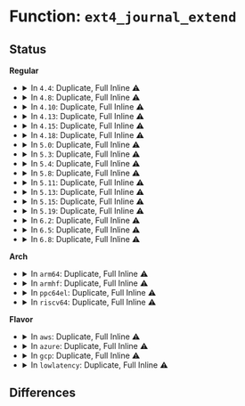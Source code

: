 # Function: <code>ext4_journal_extend</code>

## Status
<b>Regular</b>
<ul>
<li>
<details>
<summary>In <code>4.4</code>: Duplicate, Full Inline ⚠️</summary>

**Collision:** Static Duplication

**Inline:** Full

**Transformation:** False

**Instances:**

```
In fs/ext4/inode.c (ffffffff8129d96b)
Location: fs/ext4/ext4_jbd2.h:334
Inline: True
Inline callers:
  - fs/ext4/inode.c:ext4_evict_inode
```
```
In fs/ext4/resize.c (ffffffff812beef5)
Location: fs/ext4/ext4_jbd2.h:334
Inline: True
Inline callers:
  - fs/ext4/resize.c:update_backups
```
```
In fs/ext4/extents.c (ffffffff812c31f2)
Location: fs/ext4/ext4_jbd2.h:334
Inline: True
```
```
In fs/ext4/migrate.c (ffffffff812cc10f)
Location: fs/ext4/ext4_jbd2.h:334
Inline: True
Inline callers:
  - fs/ext4/migrate.c:finish_range
  - fs/ext4/migrate.c:ext4_ext_migrate
  - fs/ext4/migrate.c:ext4_ext_migrate
```
```
In fs/ext4/indirect.c (ffffffff812d8883)
Location: fs/ext4/ext4_jbd2.h:334
Inline: True
Inline callers:
  - fs/ext4/indirect.c:try_to_extend_transaction
```
</details>
</li>
<li>
<details>
<summary>In <code>4.8</code>: Duplicate, Full Inline ⚠️</summary>

**Collision:** Static Duplication

**Inline:** Full

**Transformation:** False

**Instances:**

```
In fs/ext4/inode.c (ffffffff812cb642)
Location: fs/ext4/ext4_jbd2.h:342
Inline: True
Inline callers:
  - fs/ext4/inode.c:ext4_evict_inode
```
```
In fs/ext4/resize.c (ffffffff812ee948)
Location: fs/ext4/ext4_jbd2.h:342
Inline: True
Inline callers:
  - fs/ext4/resize.c:update_backups
```
```
In fs/ext4/extents.c (ffffffff812f2be5)
Location: fs/ext4/ext4_jbd2.h:342
Inline: True
```
```
In fs/ext4/migrate.c (ffffffff812fc186)
Location: fs/ext4/ext4_jbd2.h:342
Inline: True
Inline callers:
  - fs/ext4/migrate.c:ext4_ext_migrate
  - fs/ext4/migrate.c:ext4_ext_migrate
  - fs/ext4/migrate.c:finish_range
```
```
In fs/ext4/indirect.c (ffffffff81308622)
Location: fs/ext4/ext4_jbd2.h:342
Inline: True
```
</details>
</li>
<li>
<details>
<summary>In <code>4.10</code>: Duplicate, Full Inline ⚠️</summary>

**Collision:** Static Duplication

**Inline:** Full

**Transformation:** False

**Instances:**

```
In fs/ext4/inode.c (ffffffff812e1322)
Location: fs/ext4/ext4_jbd2.h:342
Inline: True
Inline callers:
  - fs/ext4/inode.c:ext4_evict_inode
```
```
In fs/ext4/resize.c (ffffffff81304918)
Location: fs/ext4/ext4_jbd2.h:342
Inline: True
Inline callers:
  - fs/ext4/resize.c:update_backups
```
```
In fs/ext4/extents.c (ffffffff81308bb5)
Location: fs/ext4/ext4_jbd2.h:342
Inline: True
```
```
In fs/ext4/migrate.c (ffffffff81312136)
Location: fs/ext4/ext4_jbd2.h:342
Inline: True
Inline callers:
  - fs/ext4/migrate.c:ext4_ext_migrate
  - fs/ext4/migrate.c:ext4_ext_migrate
  - fs/ext4/migrate.c:finish_range
```
```
In fs/ext4/indirect.c (ffffffff8131e612)
Location: fs/ext4/ext4_jbd2.h:342
Inline: True
```
</details>
</li>
<li>
<details>
<summary>In <code>4.13</code>: Duplicate, Full Inline ⚠️</summary>

**Collision:** Static Duplication

**Inline:** Full

**Transformation:** False

**Instances:**

```
In fs/ext4/extents.c (ffffffff812e7386)
Location: fs/ext4/ext4_jbd2.h:338
Inline: True
```
```
In fs/ext4/indirect.c (ffffffff812f786a)
Location: fs/ext4/ext4_jbd2.h:338
Inline: True
Inline callers:
  - fs/ext4/indirect.c:ext4_free_branches
  - fs/ext4/indirect.c:ext4_clear_blocks
```
```
In fs/ext4/migrate.c (ffffffff81313bd8)
Location: fs/ext4/ext4_jbd2.h:338
Inline: True
Inline callers:
  - fs/ext4/migrate.c:ext4_ext_migrate
  - fs/ext4/migrate.c:ext4_ext_migrate
  - fs/ext4/migrate.c:finish_range
```
```
In fs/ext4/resize.c (ffffffff8131f4a0)
Location: fs/ext4/ext4_jbd2.h:338
Inline: True
Inline callers:
  - fs/ext4/resize.c:update_backups
```
```
In fs/ext4/xattr.c (ffffffff8133a530)
Location: fs/ext4/ext4_jbd2.h:338
Inline: True
```
</details>
</li>
<li>
<details>
<summary>In <code>4.15</code>: Duplicate, Full Inline ⚠️</summary>

**Collision:** Static Duplication

**Inline:** Full

**Transformation:** False

**Instances:**

```
In fs/ext4/extents.c (ffffffff8130bd86)
Location: fs/ext4/ext4_jbd2.h:338
Inline: True
```
```
In fs/ext4/indirect.c (ffffffff8131beaa)
Location: fs/ext4/ext4_jbd2.h:338
Inline: True
Inline callers:
  - fs/ext4/indirect.c:ext4_free_branches
  - fs/ext4/indirect.c:ext4_clear_blocks
```
```
In fs/ext4/migrate.c (ffffffff81338398)
Location: fs/ext4/ext4_jbd2.h:338
Inline: True
Inline callers:
  - fs/ext4/migrate.c:ext4_ext_migrate
  - fs/ext4/migrate.c:ext4_ext_migrate
  - fs/ext4/migrate.c:finish_range
```
```
In fs/ext4/resize.c (ffffffff81343b40)
Location: fs/ext4/ext4_jbd2.h:338
Inline: True
Inline callers:
  - fs/ext4/resize.c:update_backups
```
```
In fs/ext4/xattr.c (ffffffff8135e900)
Location: fs/ext4/ext4_jbd2.h:338
Inline: True
```
</details>
</li>
<li>
<details>
<summary>In <code>4.18</code>: Duplicate, Full Inline ⚠️</summary>

**Collision:** Static Duplication

**Inline:** Full

**Transformation:** False

**Instances:**

```
In fs/ext4/extents.c (ffffffff81339491)
Location: fs/ext4/ext4_jbd2.h:335
Inline: True
```
```
In fs/ext4/indirect.c (ffffffff81349d54)
Location: fs/ext4/ext4_jbd2.h:335
Inline: True
Inline callers:
  - fs/ext4/indirect.c:ext4_free_branches
  - fs/ext4/indirect.c:ext4_clear_blocks
```
```
In fs/ext4/migrate.c (ffffffff81366933)
Location: fs/ext4/ext4_jbd2.h:335
Inline: True
Inline callers:
  - fs/ext4/migrate.c:ext4_ext_migrate
  - fs/ext4/migrate.c:ext4_ext_migrate
  - fs/ext4/migrate.c:finish_range
```
```
In fs/ext4/resize.c (ffffffff813719e1)
Location: fs/ext4/ext4_jbd2.h:335
Inline: True
Inline callers:
  - fs/ext4/resize.c:update_backups
```
```
In fs/ext4/xattr.c (ffffffff8138d248)
Location: fs/ext4/ext4_jbd2.h:335
Inline: True
```
</details>
</li>
<li>
<details>
<summary>In <code>5.0</code>: Duplicate, Full Inline ⚠️</summary>

**Collision:** Static Duplication

**Inline:** Full

**Transformation:** False

**Instances:**

```
In fs/ext4/extents.c (ffffffff813510a1)
Location: fs/ext4/ext4_jbd2.h:335
Inline: True
```
```
In fs/ext4/indirect.c (ffffffff81361f14)
Location: fs/ext4/ext4_jbd2.h:335
Inline: True
Inline callers:
  - fs/ext4/indirect.c:ext4_free_branches
  - fs/ext4/indirect.c:ext4_clear_blocks
```
```
In fs/ext4/migrate.c (ffffffff8137ed88)
Location: fs/ext4/ext4_jbd2.h:335
Inline: True
Inline callers:
  - fs/ext4/migrate.c:ext4_ext_migrate
  - fs/ext4/migrate.c:ext4_ext_migrate
  - fs/ext4/migrate.c:finish_range
```
```
In fs/ext4/resize.c (ffffffff81389e7a)
Location: fs/ext4/ext4_jbd2.h:335
Inline: True
Inline callers:
  - fs/ext4/resize.c:update_backups
```
```
In fs/ext4/xattr.c (ffffffff813a5e58)
Location: fs/ext4/ext4_jbd2.h:335
Inline: True
```
</details>
</li>
<li>
<details>
<summary>In <code>5.3</code>: Duplicate, Full Inline ⚠️</summary>

**Collision:** Static Duplication

**Inline:** Full

**Transformation:** False

**Instances:**

```
In fs/ext4/extents.c (ffffffff81379ca3)
Location: fs/ext4/ext4_jbd2.h:335
Inline: True
```
```
In fs/ext4/indirect.c (ffffffff8138b314)
Location: fs/ext4/ext4_jbd2.h:335
Inline: True
Inline callers:
  - fs/ext4/indirect.c:ext4_free_branches
  - fs/ext4/indirect.c:ext4_clear_blocks
```
```
In fs/ext4/migrate.c (ffffffff813a81d7)
Location: fs/ext4/ext4_jbd2.h:335
Inline: True
Inline callers:
  - fs/ext4/migrate.c:ext4_ext_migrate
  - fs/ext4/migrate.c:ext4_ext_migrate
  - fs/ext4/migrate.c:finish_range
```
```
In fs/ext4/resize.c (ffffffff813b48e7)
Location: fs/ext4/ext4_jbd2.h:335
Inline: True
Inline callers:
  - fs/ext4/resize.c:update_backups
```
```
In fs/ext4/xattr.c (ffffffff813cfeb0)
Location: fs/ext4/ext4_jbd2.h:335
Inline: True
```
</details>
</li>
<li>
<details>
<summary>In <code>5.4</code>: Duplicate, Full Inline ⚠️</summary>

**Collision:** Static Duplication

**Inline:** Full

**Transformation:** False

**Instances:**

```
In fs/ext4/extents.c (ffffffff813921c3)
Location: fs/ext4/ext4_jbd2.h:335
Inline: True
```
```
In fs/ext4/indirect.c (ffffffff813a3d64)
Location: fs/ext4/ext4_jbd2.h:335
Inline: True
Inline callers:
  - fs/ext4/indirect.c:ext4_free_branches
  - fs/ext4/indirect.c:ext4_clear_blocks
```
```
In fs/ext4/migrate.c (ffffffff813c1029)
Location: fs/ext4/ext4_jbd2.h:335
Inline: True
Inline callers:
  - fs/ext4/migrate.c:ext4_ext_migrate
  - fs/ext4/migrate.c:ext4_ext_migrate
  - fs/ext4/migrate.c:finish_range
```
```
In fs/ext4/resize.c (ffffffff813cd7e7)
Location: fs/ext4/ext4_jbd2.h:335
Inline: True
Inline callers:
  - fs/ext4/resize.c:update_backups
```
```
In fs/ext4/xattr.c (ffffffff813e9580)
Location: fs/ext4/ext4_jbd2.h:335
Inline: True
```
</details>
</li>
<li>
<details>
<summary>In <code>5.8</code>: Duplicate, Full Inline ⚠️</summary>

**Collision:** Static Duplication

**Inline:** Full

**Transformation:** False

**Instances:**

```
In fs/ext4/ext4_jbd2.c (ffffffff813dc7cf)
Location: fs/ext4/ext4_jbd2.h:346
Inline: True
Inline callers:
  - fs/ext4/ext4_jbd2.c:__ext4_journal_ensure_credits
```
```
In fs/ext4/extents.c (ffffffff813ddba0)
Location: fs/ext4/ext4_jbd2.h:346
Inline: True
Inline callers:
  - fs/ext4/extents.c:ext4_ext_try_to_merge
```
```
In fs/ext4/inode.c (ffffffff813f6467)
Location: fs/ext4/ext4_jbd2.h:346
Inline: True
```
</details>
</li>
<li>
<details>
<summary>In <code>5.11</code>: Duplicate, Full Inline ⚠️</summary>

**Collision:** Static Duplication

**Inline:** Full

**Transformation:** False

**Instances:**

```
In fs/ext4/ext4_jbd2.c (ffffffff813ee21f)
Location: fs/ext4/ext4_jbd2.h:338
Inline: True
Inline callers:
  - fs/ext4/ext4_jbd2.c:__ext4_journal_ensure_credits
```
```
In fs/ext4/extents.c (ffffffff813ef490)
Location: fs/ext4/ext4_jbd2.h:338
Inline: True
Inline callers:
  - fs/ext4/extents.c:ext4_ext_try_to_merge
```
```
In fs/ext4/inode.c (ffffffff81408dd0)
Location: fs/ext4/ext4_jbd2.h:338
Inline: True
```
</details>
</li>
<li>
<details>
<summary>In <code>5.13</code>: Duplicate, Full Inline ⚠️</summary>

**Collision:** Static Duplication

**Inline:** Full

**Transformation:** False

**Instances:**

```
In fs/ext4/ext4_jbd2.c (ffffffff813f474f)
Location: fs/ext4/ext4_jbd2.h:338
Inline: True
Inline callers:
  - fs/ext4/ext4_jbd2.c:__ext4_journal_ensure_credits
```
```
In fs/ext4/extents.c (ffffffff813f595f)
Location: fs/ext4/ext4_jbd2.h:338
Inline: True
Inline callers:
  - fs/ext4/extents.c:ext4_ext_try_to_merge
```
```
In fs/ext4/inode.c (ffffffff81414514)
Location: fs/ext4/ext4_jbd2.h:338
Inline: True
Inline callers:
  - fs/ext4/inode.c:__ext4_mark_inode_dirty
```
</details>
</li>
<li>
<details>
<summary>In <code>5.15</code>: Duplicate, Full Inline ⚠️</summary>

**Collision:** Static Duplication

**Inline:** Full

**Transformation:** False

**Instances:**

```
In fs/ext4/ext4_jbd2.c (ffffffff814468ae)
Location: fs/ext4/ext4_jbd2.h:344
Inline: True
Inline callers:
  - fs/ext4/ext4_jbd2.c:__ext4_journal_ensure_credits
```
```
In fs/ext4/extents.c (ffffffff814476af)
Location: fs/ext4/ext4_jbd2.h:344
Inline: True
Inline callers:
  - fs/ext4/extents.c:ext4_ext_try_to_merge
```
```
In fs/ext4/inode.c (ffffffff81467894)
Location: fs/ext4/ext4_jbd2.h:344
Inline: True
Inline callers:
  - fs/ext4/inode.c:__ext4_mark_inode_dirty
```
</details>
</li>
<li>
<details>
<summary>In <code>5.19</code>: Duplicate, Full Inline ⚠️</summary>

**Collision:** Static Duplication

**Inline:** Full

**Transformation:** False

**Instances:**

```
In fs/ext4/ext4_jbd2.c (ffffffff814c2b02)
Location: fs/ext4/ext4_jbd2.h:344
Inline: True
Inline callers:
  - fs/ext4/ext4_jbd2.c:__ext4_journal_ensure_credits
```
```
In fs/ext4/extents.c (ffffffff814c35b9)
Location: fs/ext4/ext4_jbd2.h:344
Inline: True
Inline callers:
  - fs/ext4/extents.c:ext4_ext_try_to_merge_up
```
```
In fs/ext4/inode.c (ffffffff814e7531)
Location: fs/ext4/ext4_jbd2.h:344
Inline: True
Inline callers:
  - fs/ext4/inode.c:__ext4_mark_inode_dirty
```
</details>
</li>
<li>
<details>
<summary>In <code>6.2</code>: Duplicate, Full Inline ⚠️</summary>

**Collision:** Static Duplication

**Inline:** Full

**Transformation:** False

**Instances:**

```
In fs/ext4/ext4_jbd2.c (ffffffff8155ae52)
Location: fs/ext4/ext4_jbd2.h:344
Inline: True
Inline callers:
  - fs/ext4/ext4_jbd2.c:__ext4_journal_ensure_credits
```
```
In fs/ext4/extents.c (ffffffff8155beb9)
Location: fs/ext4/ext4_jbd2.h:344
Inline: True
Inline callers:
  - fs/ext4/extents.c:ext4_ext_try_to_merge_up
```
```
In fs/ext4/inode.c (ffffffff81580ef1)
Location: fs/ext4/ext4_jbd2.h:344
Inline: True
Inline callers:
  - fs/ext4/inode.c:__ext4_mark_inode_dirty
```
</details>
</li>
<li>
<details>
<summary>In <code>6.5</code>: Duplicate, Full Inline ⚠️</summary>

**Collision:** Static Duplication

**Inline:** Full

**Transformation:** False

**Instances:**

```
In fs/ext4/ext4_jbd2.c (ffffffff81592c72)
Location: fs/ext4/ext4_jbd2.h:344
Inline: True
Inline callers:
  - fs/ext4/ext4_jbd2.c:__ext4_journal_ensure_credits
```
```
In fs/ext4/extents.c (ffffffff81593cc9)
Location: fs/ext4/ext4_jbd2.h:344
Inline: True
Inline callers:
  - fs/ext4/extents.c:ext4_ext_try_to_merge_up
```
```
In fs/ext4/inode.c (ffffffff815b84a1)
Location: fs/ext4/ext4_jbd2.h:344
Inline: True
Inline callers:
  - fs/ext4/inode.c:__ext4_mark_inode_dirty
```
</details>
</li>
<li>
<details>
<summary>In <code>6.8</code>: Duplicate, Full Inline ⚠️</summary>

**Collision:** Static Duplication

**Inline:** Full

**Transformation:** False

**Instances:**

```
In fs/ext4/ext4_jbd2.c (ffffffff815cb992)
Location: fs/ext4/ext4_jbd2.h:344
Inline: True
Inline callers:
  - fs/ext4/ext4_jbd2.c:__ext4_journal_ensure_credits
```
```
In fs/ext4/extents.c (ffffffff815cc9b9)
Location: fs/ext4/ext4_jbd2.h:344
Inline: True
Inline callers:
  - fs/ext4/extents.c:ext4_ext_try_to_merge_up
```
```
In fs/ext4/inode.c (ffffffff815f1241)
Location: fs/ext4/ext4_jbd2.h:344
Inline: True
Inline callers:
  - fs/ext4/inode.c:__ext4_mark_inode_dirty
```
</details>
</li>
</ul>
<b>Arch</b>
<ul>
<li>
<details>
<summary>In <code>arm64</code>: Duplicate, Full Inline ⚠️</summary>

**Collision:** Static Duplication

**Inline:** Full

**Transformation:** False

**Instances:**

```
In fs/ext4/extents.c (ffff800010464848)
Location: fs/ext4/ext4_jbd2.h:335
Inline: True
```
```
In fs/ext4/indirect.c (ffff8000104773d0)
Location: fs/ext4/ext4_jbd2.h:335
Inline: True
Inline callers:
  - fs/ext4/indirect.c:ext4_free_branches
  - fs/ext4/indirect.c:ext4_clear_blocks
```
```
In fs/ext4/migrate.c (ffff8000104987cc)
Location: fs/ext4/ext4_jbd2.h:335
Inline: True
Inline callers:
  - fs/ext4/migrate.c:ext4_ext_migrate
  - fs/ext4/migrate.c:ext4_ext_swap_inode_data
  - fs/ext4/migrate.c:finish_range
```
```
In fs/ext4/resize.c (ffff8000104a6e24)
Location: fs/ext4/ext4_jbd2.h:335
Inline: True
Inline callers:
  - fs/ext4/resize.c:update_backups
```
```
In fs/ext4/xattr.c (ffff8000104c24e4)
Location: fs/ext4/ext4_jbd2.h:335
Inline: True
```
</details>
</li>
<li>
<details>
<summary>In <code>armhf</code>: Duplicate, Full Inline ⚠️</summary>

**Collision:** Static Duplication

**Inline:** Full

**Transformation:** False

**Instances:**

```
In fs/ext4/extents.c (c0625504)
Location: fs/ext4/ext4_jbd2.h:335
Inline: True
```
```
In fs/ext4/indirect.c (c0638f74)
Location: fs/ext4/ext4_jbd2.h:335
Inline: True
Inline callers:
  - fs/ext4/indirect.c:ext4_free_branches
  - fs/ext4/indirect.c:ext4_clear_blocks
```
```
In fs/ext4/migrate.c (c065a114)
Location: fs/ext4/ext4_jbd2.h:335
Inline: True
Inline callers:
  - fs/ext4/migrate.c:ext4_ext_migrate
  - fs/ext4/migrate.c:ext4_ext_migrate
  - fs/ext4/migrate.c:finish_range
```
```
In fs/ext4/resize.c (c0668bd4)
Location: fs/ext4/ext4_jbd2.h:335
Inline: True
Inline callers:
  - fs/ext4/resize.c:update_backups
```
```
In fs/ext4/xattr.c (c068643c)
Location: fs/ext4/ext4_jbd2.h:335
Inline: True
```
</details>
</li>
<li>
<details>
<summary>In <code>ppc64el</code>: Duplicate, Full Inline ⚠️</summary>

**Collision:** Static Duplication

**Inline:** Full

**Transformation:** False

**Instances:**

```
In fs/ext4/extents.c (c000000000586ff8)
Location: fs/ext4/ext4_jbd2.h:335
Inline: True
Inline callers:
  - fs/ext4/extents.c:ext4_ext_try_to_merge
```
```
In fs/ext4/indirect.c (c000000000599600)
Location: fs/ext4/ext4_jbd2.h:335
Inline: True
Inline callers:
  - fs/ext4/indirect.c:ext4_free_branches
  - fs/ext4/indirect.c:ext4_clear_blocks
```
```
In fs/ext4/migrate.c (c0000000005c27b4)
Location: fs/ext4/ext4_jbd2.h:335
Inline: True
Inline callers:
  - fs/ext4/migrate.c:ext4_ext_migrate
  - fs/ext4/migrate.c:ext4_ext_migrate
  - fs/ext4/migrate.c:finish_range
```
```
In fs/ext4/resize.c (c0000000005d34e0)
Location: fs/ext4/ext4_jbd2.h:335
Inline: True
Inline callers:
  - fs/ext4/resize.c:update_backups
```
```
In fs/ext4/xattr.c (c0000000005f9430)
Location: fs/ext4/ext4_jbd2.h:335
Inline: True
```
</details>
</li>
<li>
<details>
<summary>In <code>riscv64</code>: Duplicate, Full Inline ⚠️</summary>

**Collision:** Static Duplication

**Inline:** Full

**Transformation:** False

**Instances:**

```
In fs/ext4/extents.c (ffffffe0002f33cc)
Location: fs/ext4/ext4_jbd2.h:335
Inline: True
```
```
In fs/ext4/indirect.c (ffffffe0003027aa)
Location: fs/ext4/ext4_jbd2.h:335
Inline: True
Inline callers:
  - fs/ext4/indirect.c:ext4_free_branches
  - fs/ext4/indirect.c:ext4_clear_blocks
```
```
In fs/ext4/migrate.c (ffffffe00031c63a)
Location: fs/ext4/ext4_jbd2.h:335
Inline: True
Inline callers:
  - fs/ext4/migrate.c:ext4_ext_migrate
  - fs/ext4/migrate.c:ext4_ext_migrate
  - fs/ext4/migrate.c:finish_range
```
```
In fs/ext4/resize.c (ffffffe000326df2)
Location: fs/ext4/ext4_jbd2.h:335
Inline: True
Inline callers:
  - fs/ext4/resize.c:update_backups
```
```
In fs/ext4/xattr.c (ffffffe00033d9a8)
Location: fs/ext4/ext4_jbd2.h:335
Inline: True
```
</details>
</li>
</ul>
<b>Flavor</b>
<ul>
<li>
<details>
<summary>In <code>aws</code>: Duplicate, Full Inline ⚠️</summary>

**Collision:** Static Duplication

**Inline:** Full

**Transformation:** False

**Instances:**

```
In fs/ext4/extents.c (ffffffff8138a7a3)
Location: fs/ext4/ext4_jbd2.h:335
Inline: True
```
```
In fs/ext4/indirect.c (ffffffff8139c344)
Location: fs/ext4/ext4_jbd2.h:335
Inline: True
Inline callers:
  - fs/ext4/indirect.c:ext4_free_branches
  - fs/ext4/indirect.c:ext4_clear_blocks
```
```
In fs/ext4/migrate.c (ffffffff813b9609)
Location: fs/ext4/ext4_jbd2.h:335
Inline: True
Inline callers:
  - fs/ext4/migrate.c:ext4_ext_migrate
  - fs/ext4/migrate.c:ext4_ext_migrate
  - fs/ext4/migrate.c:finish_range
```
```
In fs/ext4/resize.c (ffffffff813c5dc7)
Location: fs/ext4/ext4_jbd2.h:335
Inline: True
Inline callers:
  - fs/ext4/resize.c:update_backups
```
```
In fs/ext4/xattr.c (ffffffff813e1b60)
Location: fs/ext4/ext4_jbd2.h:335
Inline: True
```
</details>
</li>
<li>
<details>
<summary>In <code>azure</code>: Duplicate, Full Inline ⚠️</summary>

**Collision:** Static Duplication

**Inline:** Full

**Transformation:** False

**Instances:**

```
In fs/ext4/extents.c (ffffffff8137b233)
Location: fs/ext4/ext4_jbd2.h:335
Inline: True
```
```
In fs/ext4/indirect.c (ffffffff8138cdd4)
Location: fs/ext4/ext4_jbd2.h:335
Inline: True
Inline callers:
  - fs/ext4/indirect.c:ext4_free_branches
  - fs/ext4/indirect.c:ext4_clear_blocks
```
```
In fs/ext4/migrate.c (ffffffff813aa099)
Location: fs/ext4/ext4_jbd2.h:335
Inline: True
Inline callers:
  - fs/ext4/migrate.c:ext4_ext_migrate
  - fs/ext4/migrate.c:ext4_ext_migrate
  - fs/ext4/migrate.c:finish_range
```
```
In fs/ext4/resize.c (ffffffff813b6847)
Location: fs/ext4/ext4_jbd2.h:335
Inline: True
Inline callers:
  - fs/ext4/resize.c:update_backups
```
```
In fs/ext4/xattr.c (ffffffff813d25e0)
Location: fs/ext4/ext4_jbd2.h:335
Inline: True
```
</details>
</li>
<li>
<details>
<summary>In <code>gcp</code>: Duplicate, Full Inline ⚠️</summary>

**Collision:** Static Duplication

**Inline:** Full

**Transformation:** False

**Instances:**

```
In fs/ext4/extents.c (ffffffff81388103)
Location: fs/ext4/ext4_jbd2.h:335
Inline: True
```
```
In fs/ext4/indirect.c (ffffffff81399ba4)
Location: fs/ext4/ext4_jbd2.h:335
Inline: True
Inline callers:
  - fs/ext4/indirect.c:ext4_free_branches
  - fs/ext4/indirect.c:ext4_clear_blocks
```
```
In fs/ext4/migrate.c (ffffffff813b6e69)
Location: fs/ext4/ext4_jbd2.h:335
Inline: True
Inline callers:
  - fs/ext4/migrate.c:ext4_ext_migrate
  - fs/ext4/migrate.c:ext4_ext_migrate
  - fs/ext4/migrate.c:finish_range
```
```
In fs/ext4/resize.c (ffffffff813c3257)
Location: fs/ext4/ext4_jbd2.h:335
Inline: True
Inline callers:
  - fs/ext4/resize.c:update_backups
```
```
In fs/ext4/xattr.c (ffffffff813deee0)
Location: fs/ext4/ext4_jbd2.h:335
Inline: True
```
</details>
</li>
<li>
<details>
<summary>In <code>lowlatency</code>: Duplicate, Full Inline ⚠️</summary>

**Collision:** Static Duplication

**Inline:** Full

**Transformation:** False

**Instances:**

```
In fs/ext4/extents.c (ffffffff8139be03)
Location: fs/ext4/ext4_jbd2.h:335
Inline: True
```
```
In fs/ext4/indirect.c (ffffffff813adc94)
Location: fs/ext4/ext4_jbd2.h:335
Inline: True
Inline callers:
  - fs/ext4/indirect.c:ext4_free_branches
  - fs/ext4/indirect.c:ext4_clear_blocks
```
```
In fs/ext4/migrate.c (ffffffff813cbb79)
Location: fs/ext4/ext4_jbd2.h:335
Inline: True
Inline callers:
  - fs/ext4/migrate.c:ext4_ext_migrate
  - fs/ext4/migrate.c:ext4_ext_migrate
  - fs/ext4/migrate.c:finish_range
```
```
In fs/ext4/resize.c (ffffffff813d8402)
Location: fs/ext4/ext4_jbd2.h:335
Inline: True
Inline callers:
  - fs/ext4/resize.c:update_backups
```
```
In fs/ext4/xattr.c (ffffffff813f4300)
Location: fs/ext4/ext4_jbd2.h:335
Inline: True
```
</details>
</li>
</ul>

## Differences
